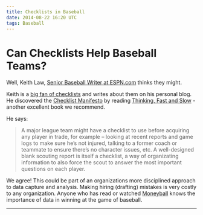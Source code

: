 ```yaml
---
title: Checklists in Baseball
date: 2014-08-22 16:20 UTC
tags: Baseball
---
```


# Can Checklists Help Baseball Teams?

Well, Keith Law, <a href="http://search.espn.go.com/keith-law">Senior Baseball Writer at ESPN.com</a> thinks they might.

Keith is a <a href="http://meadowparty.com/blog/2014/06/11/the-checklist-manifesto/">big fan of checklists</a> and writes about them on his personal blog. He discovered the <a href="http://www.amazon.com/Checklist-Manifesto-How-Things-Right-ebook/dp/B0030V0PEW">Checklist Manifesto</a> by reading <a href="http://www.amazon.com/exec/obidos/ASIN/B00555X8OA/">Thinking, Fast and Slow</a> - another excellent book we recommend.

He says:

> A major league team might have a checklist to use before acquiring any player in trade, for example – looking at recent reports and game logs to make sure he’s not injured, talking to a former coach or teammate to ensure there’s no character issues, etc. A well-designed blank scouting report is itself a checklist, a way of organizating information to also force the scout to answer the most important questions on each player.

We agree! This could be part of an organizations more disciplined approach to data capture and analysis.  Making hiring (drafting) mistakes is very costly to any organization.  Anyone who has read or watched <a href="http://en.wikipedia.org/wiki/Moneyball">Moneyball</a> knows the importance of data in winning at the game of baseball.

***
